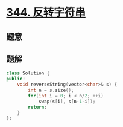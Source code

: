 #  [344. 反转字符串](https://leetcode-cn.com/problems/reverse-string/)

## 题意



## 题解



```c++
class Solution {
public:
    void reverseString(vector<char>& s) {
        int n = s.size();
        for(int i = 0; i < n/2; ++i)
            swap(s[i], s[n-1-i]);
        return;
    }
};
```



```python3

```


